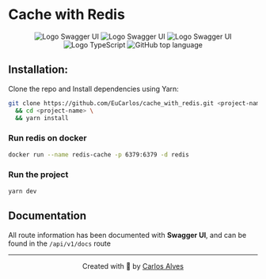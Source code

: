 # Cache with Redis

<p align="center">
    <img src="https://img.shields.io/badge/SWAGGER_UI-1d4145?style=for-the-badge&logo=swagger&logoColor=85ea2d" alt="Logo Swagger UI"/>
    <img src="https://img.shields.io/badge/REDIS-D9281A?style=for-the-badge&logo=redis&logoColor=white" alt="Logo Swagger UI"/>
    <img src="https://img.shields.io/badge/Express-404D59?style=for-the-badge&logo=express&logoColor=white" alt="Logo Swagger UI"/>
    <img src="https://img.shields.io/badge/-TypeScript-2f74c3?style=for-the-badge&logo=typescript&logoColor=white" alt="Logo TypeScript" />
    <img alt="GitHub top language" src="https://img.shields.io/github/languages/top/EuCarlos/cache_with_redis?color=orange&style=for-the-badge">
</p>

## Installation:
Clone the repo and Install dependencies using Yarn:
```bash
git clone https://github.com/EuCarlos/cache_with_redis.git <project-name> \
  && cd <project-name> \
  && yarn install
```

### Run redis on docker
```bash
docker run --name redis-cache -p 6379:6379 -d redis
```

### Run the project

```bash
yarn dev
```
## Documentation
All route information has been documented with **Swagger UI**, and can be found in the `/api/v1/docs` route
___

<p align="center">
Created with 💜 by <a href="https://github.com/eucarlos/">Carlos Alves</a></p>
